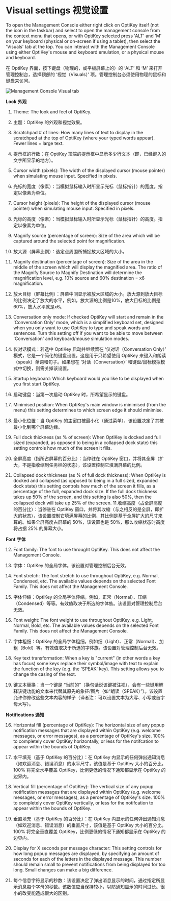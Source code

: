 Visual settings
视觉设置
======

To open the Management Console either right click on OptiKey itself (not the icon in the taskbar) and select to open the management console from the context menu that opens, or with OptiKey selected press 'ALT' and 'M' on your keyboard (physical or on-screen if using a tablet), then select the 'Visuals' tab at the top. You can interact with the Management Console using either OptiKey's mouse and keyboard emulation, or a physical mouse and keyboard.

在 OptiKey 界面，按下键盘（物理的，或平板屏幕上的）的 ‘ALT’ 和 ‘M’ 来打开管理控制台，选择顶部的 ‘视觉（Visuals）’ 项。管理控制台必须使用物理的鼠标和键盘来访问。

![Management Console Visual tab](https://github.com/JuliusSweetland/OptiKey/blob/gh-pages/images/Management_Console_Visual_Numbered.png)

<a name="visuals-look">**Look**</a>
<a name="visuals-look">**外观**</a>

1. Theme: The look and feel of OptiKey.
1. 主题：OptiKey 的外观和视觉效果。

2. Scratchpad # of lines: How many lines of text to display in the scratchpad at the top of OptiKey (where your typed words appear). Fewer lines = large text.
2. 提示框的行数：在 OptiKey 顶端的提示框中显示多少行文本（即，已经键入的文字所显示的地方）。

3. Cursor width (pixels): The width of the displayed cursor (mouse pointer) when simulating mouse input. Specified in pixels.
3. 光标的宽度（像素）：当模拟鼠标输入时所显示光标（鼠标指针）的宽度。指定以像素为单位。

4. Cursor height (pixels): The height of the displayed cursor (mouse pointer) when simulating mouse input. Specified in pixels.
4. 光标的高度（像素）：当模拟鼠标输入时所显示光标（鼠标指针）的高度。指定以像素为单位。

5. Magnify source (percentage of screen): Size of the area which will be captured around the selected point for magnification.
5. 放大源（屏幕比例）：选定点周围所捕捉放大区域的大小。

6. Magnify destination (percentage of screen): Size of the area in the middle of the screen which will display the magnified area. The ratio of the Magnify Source to Magnify Destination will determine the magnification level, e.g. 10% source and 60% destination = x6 magnification.
6. 放大目标（屏幕比例）：屏幕中间显示被放大区域的大小。放大源到放大目标的比例决定了放大的水平，例如，放大源的比例是10%，放大目标的比例是60%，放大水平就是x6。

7. Conversation only mode: If checked OptiKey will start and remain in the 'Conversation Only' mode, which is a simplified keyboard set, designed when you only want to use OptiKey to type and speak words and sentences. Turn this setting off if you want to be able to move between 'Conversation' and keyboard/mouse simulation modes.
7. 仅对话模式：若选中 OptiKey 启动并继续留在 ‘仅对话（Conversation Only）’ 模式，它是一个简化的键盘设置，这是用于只希望使用 OptiKey 来键入和朗读（speak）单词和句子。如果想在 ‘对话（Conversation）’ 和键盘/鼠标模拟模式中切换，则需关掉该设置。

8. Startup keyboard: Which keyboard would you like to be displayed when you first start OptiKey.
8. 启动键盘：当第一次启动 OptiKey 时，所希望显示的键盘。

9. Minimised position: When OptiKey's main window is minimised (from the menu) this setting determines to which screen edge it should minimise.
9. 最小化位置：当 OptiKey 的主窗口被最小化（通过菜单），该设置决定了其被最小化到哪个屏幕边缘。

10. Full dock thickness (as % of screen): When OptiKey is docked and full sized (expanded, as opposed to being in a collapsed dock state) this setting controls how much of the screen it fills.
10. 全屏高度（指所占屏幕的百分比）：当停驻在 OptiKey 窗口，并将其全屏（扩大，不是指收缩到任务栏的状态），该设置控制它填满屏幕的比例。

11. Collapsed dock thickness (as % of full dock thickness): When OptiKey is docked and collapsed (as opposed to being in a full sized, expanded dock state) this setting controls how much of the screen it fills, as a percentage of the full, expanded dock size. If the full dock thickness takes up 50% of the screen, and this setting is also 50%, then the collapsed dock will take up 25% of the screen.
11.收缩高度（占全屏高度的百分比）：当停驻在 OptiKey 窗口，并将其收缩（与之相反的是全屏，即扩大的状态），该设置控制它填满屏幕的比例，其比例是基于全屏扩大的尺寸来算的。如果全屏高度占屏幕的 50%，该设置也是 50%，那么收缩状态时高度将占据 25% 的屏幕大小。

<a name="visuals-font">**Font**</a>
<a name="visuals-font">**字体**</a>

12. Font family: The font to use throught OptiKey. This does not affect the Management Console.
12. 字体：OptiKey 的全局字体。该设置对管理控制后台无效。

13. Font stretch: The font stretch to use throughout OptiKey, e.g. Normal, Condensed, etc. The available values depends on the selected Font Family. This does not affect the Management Console.
13. 字体伸缩：OptiKey 的全局字体伸缩。例如，正常（Normal）、压缩（Condensed）等等。有效值取决于所选的字体族。该设置对管理控制后台无效。

14. Font weight: The font weight to use throughout OptiKey, e.g. Light, Normal, Bold, etc. The available values depends on the selected Font Family. This does not affect the Management Console.
14. 字体粗细：OptiKey 的全局字体粗细。例如细（Light）、正常（Normal）、加粗（Bold）等。有效值取决于所选的字体族。该设置对管理控制后台无效。

15. Key text transformation: When a key is "current" (in other words a key has focus) some keys replace their symbol/image with text to explain the function of the key (e.g. the 'SPEAK' key). This setting allows you to change the casing of the text.
15. 键文本替换：当一个键是 “当前的”（换句话说该键被注视），会有一些键用解释该键功能的文本来代替其原先的象征/图片（如“朗读（SPEAK）”）。该设置允许你修改这些文本内容的样子（译者注：可以设置文本为大写、小写或首字母大写）。

<a name="visuals-notifications">**Notifications**</a>
<a name="visuals-notifications">**通知**</a>

16. Horizontal fill (percentage of OptiKey): The horizontal size of any popup notification messages that are displayed within OptiKey (e.g. welcome messages, or error messages), as a percentage of OptiKey's size. 100% to completely cover OptiKey horizontally, or less for the notifcation to appear within the bounds of OptiKey.
16. 水平填充（基于 OptiKey 的百分比）：在 OptiKey 内显示的任何弹出通知消息（如欢迎消息、错误消息）的水平尺寸，该值是基于 OptiKey 大小的百分比。100% 将完全水平覆盖 OptiKey，比例更低的情况下通知都显示在 OptiKey 的边界内。

17. Vertical fill (percentage of OptiKey): The vertical size of any popup notification messages that are displayed within OptiKey (e.g. welcome messages, or error messages), as a percentage of OptiKey's size. 100% to completely cover OptiKey vertically, or less for the notifcation to appear within the bounds of OptiKey.
17. 垂直填充（基于 OptiKey 的百分比）：在 OptiKey 内显示的任何弹出通知消息（如欢迎消息、错误消息）的垂直尺寸，该值是基于 OptiKey 大小的百分比。100% 将完全垂直覆盖 OptiKey，比例更低的情况下通知都显示在 OptiKey 的边界内。

18. Display for X seconds per message character: This setting controls for how long popup messages are displayed, by specifying an amount of seconds for each of the letters in the displayed message. This number should remain small to prevent notifications from being displayed for too long. Small changes can make a big difference.
18. 每个信息字符显示的秒数：该设置决定了弹出消息显示的时间，通过指定所显示消息每个字母的秒数。该数值应当保持较小，以防通知显示的时间过长。很小的改变能造成很大的区别。
